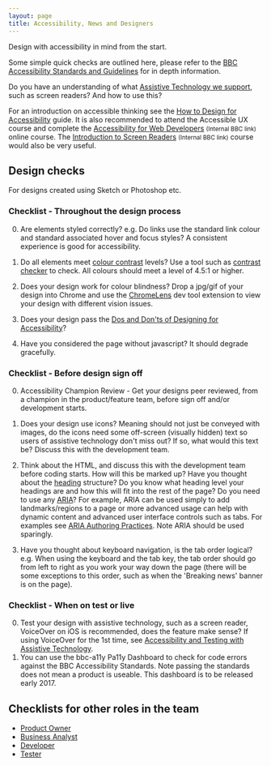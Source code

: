 ```yaml
---
layout: page
title: Accessibility, News and Designers
---
```

Design with accessibility in mind from the start.

Some simple quick checks are outlined here, please refer to the [BBC Accessibility Standards and Guidelines](http://www.bbc.co.uk/guidelines/futuremedia/accessibility/) for in depth information.

Do you have an understanding of what [Assistive Technology we support](accessibility-and-supported-assistive-technology), such as screen readers? And how to use this?

For an introduction on accessible thinking see the [How to Design for Accessibility](http://www.bbc.co.uk/gel/guidelines/how-to-design-for-accessibility) guide. It is also recommended to attend the Accessible UX course and complete the [Accessibility for Web Developers](http://www.bbc.co.uk/academy/beta/course/COU-12887) <small>(Internal BBC link)</small> online course. The [Introduction to Screen Readers](http://www.bbc.co.uk/academy/beta/course/COU-50344015) <small>(Internal BBC link)</small> course would also be very useful.

## Design checks

For designs created using Sketch or Photoshop etc.

### Checklist - Throughout the design process

0. Are elements styled correctly? e.g. Do links use the standard link colour and standard associated hover and focus styles? A consistent experience is good for accessibility.

0. Do all elements meet [colour contrast](http://www.bbc.co.uk/guidelines/futuremedia/accessibility/mobile/design/colour-contrast) levels? Use a tool such as [contrast checker](http://webaim.org/resources/contrastchecker/) to check. All colours should meet a level of 4.5:1 or higher.

0. Does your design work for colour blindness? Drop a jpg/gif of your design into Chrome and use the [ChromeLens](http://chromelens.xyz/) dev tool extension to view your design with different vision issues.

0. Does your design pass the [Dos and Don'ts of Designing for Accessibility](https://accessibility.blog.gov.uk/2016/09/02/dos-and-donts-on-designing-for-accessibility/)?

0. Have you considered the page without javascript? It should degrade gracefully.

### Checklist - Before design sign off

0. Accessibility Champion Review - Get your designs peer reviewed, from a champion in the product/feature team, before sign off and/or development starts.

0. Does your design use icons? Meaning should not just be conveyed with images, do the icons need some off-screen (visually hidden) text so users of assistive technology don't miss out? If so, what would this text be? Discuss this with the development team.

0. Think about the HTML, and discuss this with the development team before coding starts. How will this be marked up? Have you thought about the [heading](http://www.bbc.co.uk/guidelines/futuremedia/accessibility/html/headings.shtml) structure? Do you know what heading level your headings are and how this will fit into the rest of the page? Do you need to use any [ARIA](https://www.w3.org/WAI/intro/aria.php)? For example, ARIA can be used simply to add landmarks/regions to a page or more advanced usage can help with dynamic content and advanced user interface controls such as tabs. For examples see [ARIA Authoring Practices](http://w3c.github.io/aria-practices/). Note ARIA should be used sparingly.

0. Have you thought about keyboard navigation, is the tab order logical? e.g. When using the keyboard and the tab key, the tab order should go from left to right as you work your way down the page (there will be some exceptions to this order, such as when the 'Breaking news' banner is on the page).

### Checklist - When on test or live

0. Test your design with assistive technology, such as a screen reader, VoiceOver on iOS is recommended, does the feature make sense? If using VoiceOver for the 1st time, see [Accessibility and Testing with Assistive Technology](accessibility-and-testing-with-assistive-technology).
0. You can use the bbc-a11y Pa11y Dashboard to check for code errors against the BBC Accessibility Standards. Note passing the standards does not mean a product is useable. This dashboard is to be released early 2017.

## Checklists for other roles in the team

- [Product Owner](accessibility-news-and-product-owners)
- [Business Analyst](accessibility-news-and-business-analysts)
- [Developer](accessibility-news-and-developers)
- [Tester](accessibility-news-and-testers)

